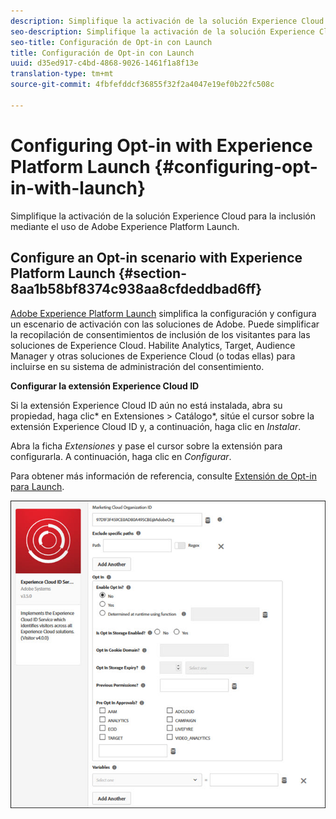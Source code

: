 ```yaml
---
description: Simplifique la activación de la solución Experience Cloud para la inclusión mediante el uso de Adobe Experience Platform Launch.
seo-description: Simplifique la activación de la solución Experience Cloud para la inclusión mediante el uso de Adobe Experience Platform Launch.
seo-title: Configuración de Opt-in con Launch
title: Configuración de Opt-in con Launch
uuid: d35ed917-c4bd-4868-9026-1461f1a8f13e
translation-type: tm+mt
source-git-commit: 4fbfefddcf36855f32f2a4047e19ef0b22fc508c

---
```



# Configuring Opt-in with Experience Platform Launch {#configuring-opt-in-with-launch}

Simplifique la activación de la solución Experience Cloud para la inclusión mediante el uso de Adobe Experience Platform Launch.

## Configure an Opt-in scenario with Experience Platform Launch {#section-8aa1b58bf8374c938aa8cfdeddbad6ff}

[Adobe Experience Platform Launch](https://docs.adobelaunch.com/) simplifica la configuración y configura un escenario de activación con las soluciones de Adobe. Puede simplificar la recopilación de consentimientos de inclusión de los visitantes para las soluciones de Experience Cloud. Habilite Analytics, Target, Audience Manager y otras soluciones de Experience Cloud (o todas ellas) para incluirse en su sistema de administración del consentimiento.

**Configurar la extensión Experience Cloud ID**

Si la extensión Experience Cloud ID aún no está instalada, abra su propiedad, haga clic* en Extensiones &gt; Catálogo*, sitúe el cursor sobre la extensión Experience Cloud ID y, a continuación, haga clic en *Instalar*.

Abra la ficha *Extensiones* y pase el cursor sobre la extensión para configurarla. A continuación, haga clic en *Configurar*.

Para obtener más información de referencia, consulte [Extensión de Opt-in para Launch](https://docs.adobelaunch.com/extension-reference/web/experience-cloud-id-service-extension).

![](assets/optin-launch.jpg)

